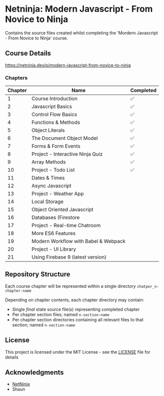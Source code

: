 # Netninja: Modern Javascript - From Novice to Ninja

Contains the source files created whilst completing the 'Mordern Javascript - From Novice to Ninja' course.

## Course Details

https://netninja.dev/p/modern-javascript-from-novice-to-ninja

### Chapters

| Chapter | Name                                 | Completed          |
|---------|--------------------------------------|--------------------|
| 1       | Course Introduction                  | :white_check_mark: |
| 2       | Javascript Basics                    | :white_check_mark: |
| 3       | Control Flow Basics                  | :white_check_mark: |
| 4       | Functions & Methods                  | :white_check_mark: |
| 5       | Object Literals                      | :white_check_mark: |
| 6       | The Document Object Model            | :white_check_mark: |
| 7       | Forms & Form Events                  | :white_check_mark: |
| 8       | Project - Interactive Ninja Quiz     | :white_check_mark: |
| 9       | Array Methods                        | :white_check_mark: |
| 10      | Project - Todo List                  | :white_check_mark: |
| 11      | Dates & Times                        |                    |
| 12      | Async Javascript                     |                    |
| 13      | Project - Weather App                |                    |
| 14      | Local Storage                        |                    |
| 15      | Object Oriented Javascript           |                    |
| 16      | Databases (Firestore                 |                    |
| 17      | Project - Real-time Chatroom         |                    |
| 18      | More ES6 Features                    |                    |
| 19      | Modern Workflow with Babel & Webpack |                    |
| 20      | Project - UI Library                 |                    |
| 21      | Using Firebase 9 (latest version)    |                    |

## Repository Structure

Each course chapter will be represented within a single directory `chatper_n-chapter-name`

Depending on chapter contents, each chapter directory may contain:

* Single *final* state source file(s) representing completed chapter
* Per chapter section files; named `n-section-name`
* Per chapter section directories containing all relevant files to that section; named `n-section-name`

## License

This project is licensed under the MIT License - see the [LICENSE](LICENSE) file for details

## Acknowledgments

* [NetNinja](https://netninja.dev/)
* Shaun

